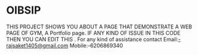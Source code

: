# OIBSIP
THIS PROJECT SHOWS YOU ABOUT A PAGE THAT DEMONSTRATE A WEB PAGE OF GYM, A Portfolio page.
IF ANY KIND OF ISSUE IN THIS CODE THEN YOU CAN EDIT THIS .
For any kind of assistance contact
Email:-rajsaket1405@gmail.com
Mobile:-6206869340
